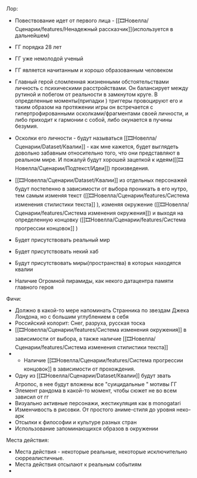 Лор:
- Повествование идет от первого лица -  [[🎞Новелла/Сценарии/features/Ненадежный рассказчик]](используется в дальнейшем)
 - ГГ порядка 28 лет
 - ГГ уже немолодой ученый
  - ГГ является начитанным и хорошо образованным человеком 
 - Главный герой сломленная жизненными обстоятельствами личность с психическими расстройствами. Он балансирует между рутиной и побегом от реальности в замкнутом круге. В определенные моменты(припадки ) триггеры провоцируют его и таким образом на протяжении игры он встречается с гипертрофированными  осколками/фрагментами своей личности, и либо приходит к гармонии с собой, либо окунается в пучины безумия.
 -  Осколки его личности - будут называться [[🎞Новелла/Сценарии/Dataset/Квалии]]  - как мне кажется, будет выглядеть довольно забавным относительно того, что они представляют в реальном мире. И пожалуй будут хорошей зацепкой к идеям([[🎞Новелла/Сценарии/Подтекст/Идеи]]) произведения. 
 - [[🎞Новелла/Сценарии/Dataset/Квалии]] из отдельных персонажей будут постепенно в зависимости от выбора проникать в его нутро, тем самым изменяя текст ([[🎞Новелла/Сценарии/features/Система изменения стилистики текста]] ), изменяя окружение ([[🎞Новелла/Сценарии/features/Система изменения окружения]]) и выходя на определенную концовку ([[🎞Новелла/Сценарии/features/Система прогрессии концовок]] )
 - Будет присутствовать реальный мир
 - Будет присутствовать некий хаб 
 - Будут присутствовать миры(пространства) в которых находятся квалии 
 
 - Наличие Огромной пирамиды, как некого датацентра памяти главного героя 
 
	
 Фичи:
  - Должно в какой-то мере напоминать Странника по звездам Джека Лондона, но с большим углублением в себя
 - Российский колорит: Снег, разруха, русская тоска 
 - [[🎞Новелла/Сценарии/features/Система изменения окружения]] в зависимости от выбора, а также наличие [[🎞Новелла/Сценарии/features/Система изменения стилистики текста]] 
 -  - Наличие [[🎞Новелла/Сценарии/features/Система прогрессии концовок]] в зависимости от прохождения. 
 - Одну из [[🎞Новелла/Сценарии/Dataset/Квалии]]  будут звать Атропос, в нее будут вложены все "суицидальные " мотивы ГГ 
 - Элемент рандома в какой-то момент, чтобы сюжет не во всем зависил от гг 
 - Визуально активные персонажи, жестикуляция как в monogatari
 - Изменчивость в рисовки. От простого аниме-стиля до уровня неко-арк 
 - Отсылки к философии и  культуре разных стран 
 - Использование запоминающихся образов в окружении 

Места действия: 
- Места действия - некоторые реальные, некоторые исключительно сюрреалистичные. 
- Места действия отсылают к реальным событиям 
- 